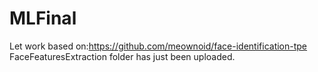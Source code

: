 # MLFinal
Let work based on:https://github.com/meownoid/face-identification-tpe
FaceFeaturesExtraction folder has just been uploaded.